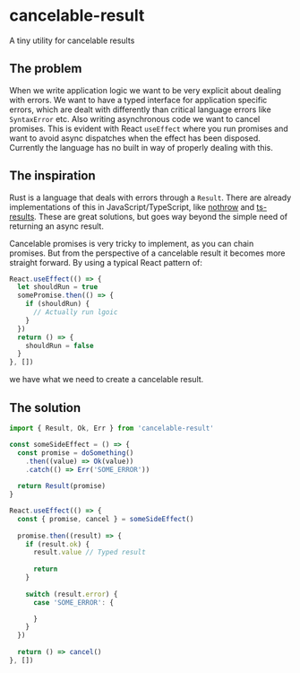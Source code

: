 # cancelable-result
A tiny utility for cancelable results

## The problem

When we write application logic we want to be very explicit about dealing with errors. We want to have a typed interface for application specific errors, which are dealt with differently than critical language errors like `SyntaxError` etc. Also writing asynchronous code we want to cancel promises. This is evident with React `useEffect` where you run promises and want to avoid async dispatches when the effect has been disposed. Currently the language has no built in way of properly dealing with this.

## The inspiration

Rust is a language that deals with errors through a `Result`. There are already implementations of this in JavaScript/TypeScript, like [nothrow](https://github.com/DaAitch/nothrow) and [ts-results](https://github.com/vultix/ts-results). These are great solutions, but goes way beyond the simple need of returning an async result.

Cancelable promises is very tricky to implement, as you can chain promises. But from the perspective of a cancelable result it becomes more straight forward. By using a typical React pattern of:

```ts
React.useEffect(() => {
  let shouldRun = true
  somePromise.then(() => {
    if (shouldRun) {
      // Actually run lgoic
    }
  })
  return () => {
    shouldRun = false
  }
}, [])
```

we have what we need to create a cancelable result.

## The solution

```ts
import { Result, Ok, Err } from 'cancelable-result'

const someSideEffect = () => {
  const promise = doSomething()
    .then((value) => Ok(value))
    .catch(() => Err('SOME_ERROR'))
  
  return Result(promise)
}

React.useEffect(() => {
  const { promise, cancel } = someSideEffect()
  
  promise.then((result) => {
    if (result.ok) {
      result.value // Typed result
      
      return
    }
    
    switch (result.error) {
      case 'SOME_ERROR': {

      }
    }
  })
  
  return () => cancel()
}, [])
```


